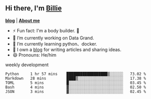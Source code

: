 

## Hi there, I'm [Billie](https://billie52707.cn) 
<strong><a href="https://www.cnblogs.com/billie52707">blog</a></strong> |
  <strong><a href="https://billie52707.cn/about/">About me</a></strong>  

- ⚡  Fun fact: I'm a body builder. 🏃
- 🔭  I’m currently working on Data Grand.
- 🌱  I’m currently learning python、docker.
- 📑  I own a [blog](https://billie52707.cn) for writing articles and sharing ideas.
- 😄  Pronouns: He/him







<!--START_SECTION:waka-->
weekly development
```text
Python     1 hr 57 mins    ██████████████████▒░░░░░░   73.02 % 
Markdown   28 mins         ████▒░░░░░░░░░░░░░░░░░░░░   17.38 % 
TOML       5 mins          █░░░░░░░░░░░░░░░░░░░░░░░░   03.45 % 
Bash       4 mins          ▓░░░░░░░░░░░░░░░░░░░░░░░░   02.50 % 
JSON       3 mins          ▓░░░░░░░░░░░░░░░░░░░░░░░░   02.45 % 
```
<!--END_SECTION:waka-->
